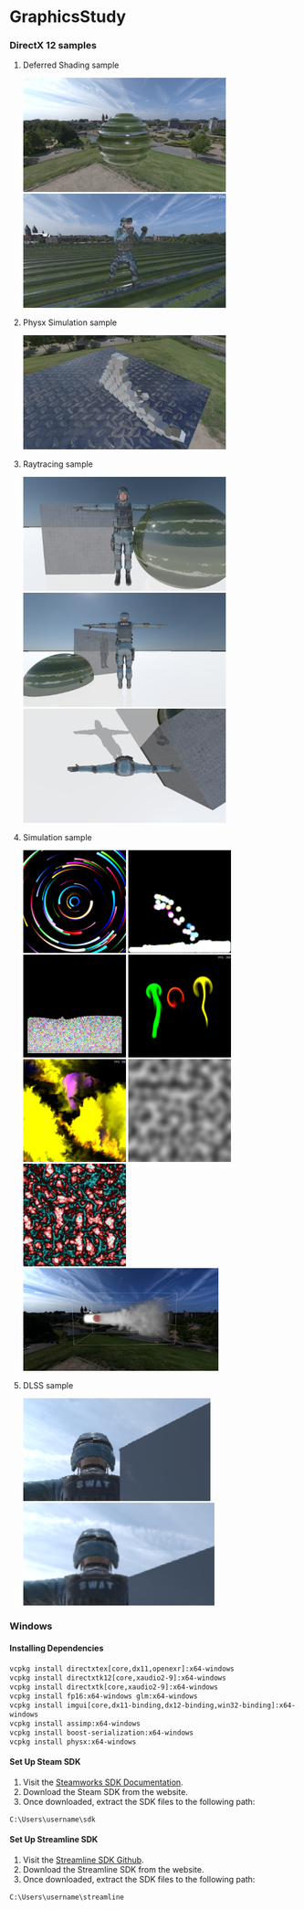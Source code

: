 # GraphicsStudy


### DirectX 12 samples
1. Deferred Shading sample
    
    <img src="GraphicsStudy/Renderer/Results/PassApp/240828-2342.png" height="200">
    <img src="GraphicsStudy/Renderer/Results/PassApp/241007-1305.png" height="200">

2. Physx Simulation sample
    
    <img src="GraphicsStudy/Renderer/Results/PhysxSimulationApp/240828-1952.png" alt="Physx Simulation" height="200">

3. Raytracing sample
    
    <img src="GraphicsStudy/Renderer/Results/RaytracingApp/240911-2317.png" height="200">
    <img src="GraphicsStudy/Renderer/Results/RaytracingApp/240916-1228.png" height="200">
    <img src="GraphicsStudy/Renderer/Results/RaytracingApp/240922-2242.png" height="200">
    
4. Simulation sample
    
    <img src="GraphicsStudy/Renderer/Results/SimulationApp/240905-2056.png" width="180" height="180">
    <img src="GraphicsStudy/Renderer/Results/SimulationApp/240914-2159.png" width="180" height="180">
    <img src="GraphicsStudy/Renderer/Results/SimulationApp/240914-2333.png" width="180" height="180">
    <img src="GraphicsStudy/Renderer/Results/SimulationApp/240918-1725.png" width="180" height="180">
    <img src="GraphicsStudy/Renderer/Results/SimulationApp/240920-959.png" width="180" height="180">
    <img src="GraphicsStudy/Renderer/Results/SimulationApp/240920-2132.png" width="180" height="180">
    <img src="GraphicsStudy/Renderer/Results/SimulationApp/240920-2130.png" width="180" height="180">
    <img src="GraphicsStudy/Renderer/Results/SimulationApp/241003-1800.png" height="180">

5. DLSS sample

    <img src="GraphicsStudy/Renderer/Results/PhysxSimulationApp/before.png" height="180">
    <img src="GraphicsStudy/Renderer/Results/PhysxSimulationApp/after.png" height="180">


### Windows
#### Installing Dependencies
```
vcpkg install directxtex[core,dx11,openexr]:x64-windows
vcpkg install directxtk12[core,xaudio2-9]:x64-windows
vcpkg install directxtk[core,xaudio2-9]:x64-windows
vcpkg install fp16:x64-windows glm:x64-windows
vcpkg install imgui[core,dx11-binding,dx12-binding,win32-binding]:x64-windows
vcpkg install assimp:x64-windows
vcpkg install boost-serialization:x64-windows
vcpkg install physx:x64-windows
```
#### Set Up Steam SDK

1. Visit the [Steamworks SDK Documentation](https://partner.steamgames.com/doc/sdk).
2. Download the Steam SDK from the website.
3. Once downloaded, extract the SDK files to the following path:

```
C:\Users\username\sdk
```

#### Set Up Streamline SDK

1. Visit the [Streamline SDK Github](https://github.com/NVIDIAGameWorks/Streamline).
2. Download the Streamline SDK from the website.
3. Once downloaded, extract the SDK files to the following path:

```
C:\Users\username\streamline
```
